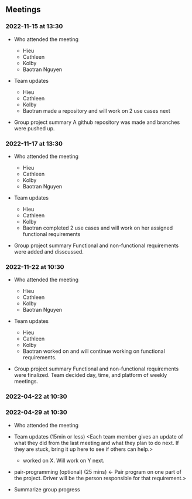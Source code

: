 ## Meetings

### 2022-11-15 at 13:30
- Who attended the meeting
  - Hieu
  - Cathleen
  - Kolby 
  - Baotran Nguyen

- Team updates
  - Hieu <work completed and next task>
  - Cathleen <work completed and next task>
  - Kolby <work completed and next task>
  - Baotran made a repository and will work on 2 use cases next

- Group project summary 
  A github repository was made and branches were pushed up.

### 2022-11-17 at 13:30
- Who attended the meeting
  - Hieu
  - Cathleen
  - Kolby
  - Baotran Nguyen

- Team updates
  - Hieu <work completed and next task>
  - Cathleen <work completed and next task>
  - Kolby <work completed and next task>
  - Baotran completed 2 use cases and will work on her assigned functional requirements

- Group project summary 
  Functional and non-functional requirements were added and disscussed. 

### 2022-11-22 at 10:30
- Who attended the meeting
  - Hieu
  - Cathleen
  - Kolby
  - Baotran Nguyen

- Team updates
  - Hieu <work completed and next task>
  - Cathleen <work completed and next task>
  - Kolby <work completed and next task>
  - Baotran worked on and will continue working on functional requirements. 

- Group project summary 
  Functional and non-functional requirements were finalized. Team decided day, time, and platform of weekly meetings. 




### 2022-04-22 at 10:30
<meeting template would go here>
<only fill in template once you had the meeting>

### 2022-04-29 at 10:30
- Who attended the meeting
- Team updates (15min or less)
  <Each team member gives an update of what they did from the last meeting and what they plan to do next. If they are stuck, bring it up here to see if others can help.>
  - <name> worked on X. Will work on Y next. 

- pair-programming (optional) (25 mins)
  <- Pair program on one part of the project. Driver will be the person responsible for that requirement.>

- Summarize group progress